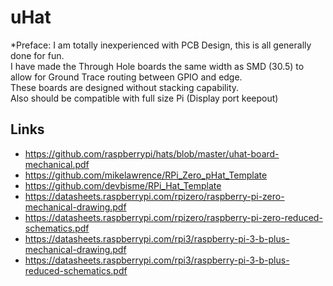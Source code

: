 # uHat
*Preface: I am totally inexperienced with PCB Design, this is all generally done for fun.  
I have made the Through Hole boards the same width as SMD (30.5) to allow for Ground Trace routing between GPIO and edge.  
These boards are designed without stacking capability.  
Also should be compatible with full size Pi (Display port keepout)

## Links

* https://github.com/raspberrypi/hats/blob/master/uhat-board-mechanical.pdf
* https://github.com/mikelawrence/RPi_Zero_pHat_Template
* https://github.com/devbisme/RPi_Hat_Template
* https://datasheets.raspberrypi.com/rpizero/raspberry-pi-zero-mechanical-drawing.pdf
* https://datasheets.raspberrypi.com/rpizero/raspberry-pi-zero-reduced-schematics.pdf
* https://datasheets.raspberrypi.com/rpi3/raspberry-pi-3-b-plus-mechanical-drawing.pdf
* https://datasheets.raspberrypi.com/rpi3/raspberry-pi-3-b-plus-reduced-schematics.pdf

